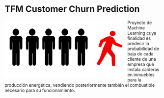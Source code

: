 # TFM Customer Churn Prediction

<img src="images/churn_icon.png" align=left width="400"/>

Proyecto de Machine Learning cuya finalidad es predecir la probabilidad de baja de cada cliente de una empresa que instala calderas en inmuebles para la producción energética, vendiendo posteriormente también el combustible necesario para su funcionamiento.